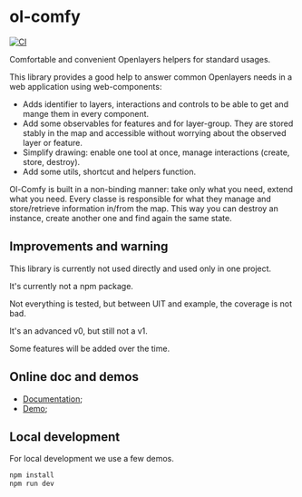 # ol-comfy

[![CI](https://github.com/ger-benjamin/ol-comfy/actions/workflows/ci.yml/badge.svg?branch=main)](https://github.com/ger-benjamin/ol-comfy/actions/workflows/ci.yml)

Comfortable and convenient Openlayers helpers for standard usages.

This library provides a good help to answer common Openlayers needs in a web application using web-components:

- Adds identifier to layers, interactions and controls to be able to get and mange them in every component.
- Add some observables for features and for layer-group. They are stored stably in the map and accessible without worrying about
  the observed layer or feature.
- Simplify drawing: enable one tool at once, manage interactions (create, store, destroy).
- Add some utils, shortcut and helpers function.

Ol-Comfy is built in a non-binding manner: take only what you need, extend what you need. Every classe is responsible for what
they manage and store/retrieve information in/from the map. This way you can destroy an instance, create another one and find
again the same state.

## Improvements and warning

This library is currently not used directly and used only in one project.

It's currently not a npm package.

Not everything is tested, but between UIT and example, the coverage is not bad.

It's an advanced v0, but still not a v1.

Some features will be added over the time.

## Online doc and demos

- [Documentation](https://ger-benjamin.github.io/ol-comfy/apidoc/index.html);
- [Demo](https://ger-benjamin.github.io/ol-comfy/examples/index.html);

## Local development

For local development we use a few demos.

```bash
npm install
npm run dev
```


